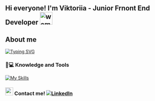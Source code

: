 ## Hi everyone! I'm Viktoriia - Junior Frnont End Developer <img src="https://em-content.zobj.net/source/telegram/386/woman-technologist_1f469-200d-1f4bb.webp" alt="woman-technologist" width="40" height="40" />

## About me

[![Typing SVG](https://readme-typing-svg.demolab.com?font=Fira+Code&pause=1000&color=B18AF7&vCenter=true&random=false&width=600&lines=I+am+open+for+new+job+opportunities;I'm+from+Ukraine%2C+Lviv;Now+reside+in+Cassino;I+use+Javascript+for+my+projects)](https://git.io/typing-svg)

### 🚀💻 Knowledge and Tools

[![My Skills](https://skillicons.dev/icons?i=cpp,css,html,sass,js,react,redux,express,nodejs,mongodb,postman,figma,github,vscode,&theme=dark&perline=10)](https://skillicons.dev)

### <img src="https://em-content.zobj.net/source/telegram/386/mobile-phone-with-arrow_1f4f2.webp" alt="mobile-phone" width="25" height="25" /> Contact me! [![LinkedIn](https://img.shields.io/badge/linkedin-%230077B5.svg?style=flat&logo=linkedin&logoColor=white)](https://www.linkedin.com/in/viktoriia-yakaba/)

